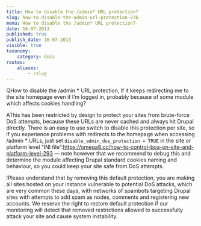 ```yaml
---
title: How to disable the /admin* URL protection?
slug: how-to-disable-the-admin-url-protection-276
menu: How to disable the /admin* URL protection?
date: 16-07-2013
published: true
publish_date: 16-07-2013
visible: true
taxonomy:
    category: docs
routes:
    aliases:
        - /slug
---
```


<a name="admin-q"></a>

QHow to disable the /admin * URL protection, if it keeps redirecting me to the site homepage even if I’m logged in, probably because of some module which affects cookies handling?

<a name="admin-a"></a>

AThis has been restricted by design to protect your sites from brute-force DoS attempts, because these URLs are never cached and always hit Drupal directly. There is an easy to use switch to disable this protection per site, so if you experience problems with redirects to the homepage when accessing /admin * URLs, just set `disable_admin_dos_protection = TRUE` in the site or platform level “INI file”:https://omega8.cc/how-to-control-boa-on-site-and-platform-level-293 — note however that we recommend to debug this and determine the module affecting Drupal standard cookies naming and behaviour, so you could keep your site safe from DoS attempts.

<a name="admin-b"></a>

!Please understand that by removing this default protection, you are making all sites hosted on your instance vulnerable to potential DoS attacks, which are very common these days, with networks of spambots targeting Drupal sites with attempts to add spam as nodes, comments and registering new accounts. We reserve the right to restore default protection if our monitoring will detect that removed restrictions allowed to successfully attack your site and cause system instability.
